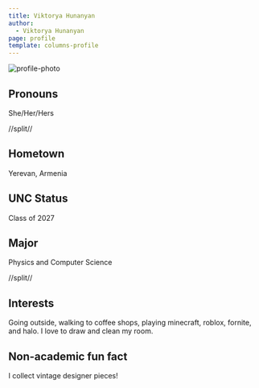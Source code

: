 ```yaml
---
title: Viktorya Hunanyan
author:
  - Viktorya Hunanyan
page: profile
template: columns-profile
---
```


![profile-photo](../../../static/profile-photos/vhunany.png)

## Pronouns

She/Her/Hers

//split//

## Hometown

Yerevan, Armenia

## UNC Status

Class of 2027

## Major

Physics and Computer Science

//split//

## Interests

Going outside, walking to coffee shops, playing minecraft, roblox, fornite, and halo. I love to draw and clean my room. 

## Non-academic fun fact

I collect vintage designer pieces!  